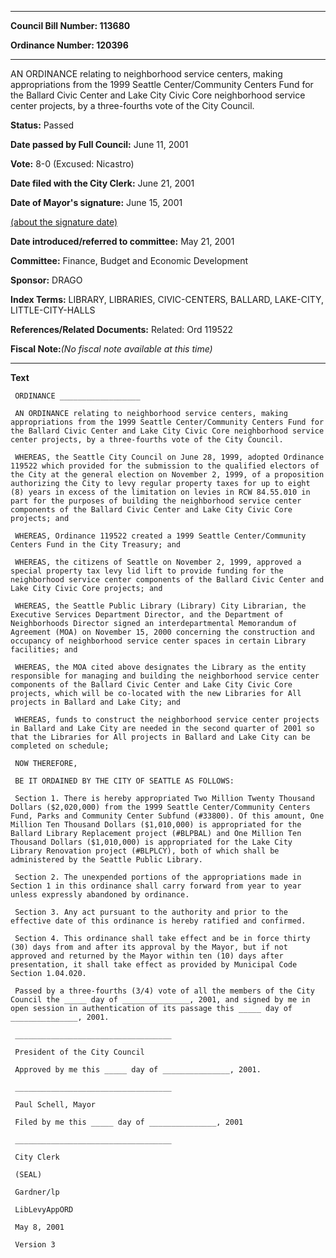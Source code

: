 

********

**Council Bill Number: 113680**
   
**Ordinance Number: 120396**
********

 AN ORDINANCE relating to neighborhood service centers, making appropriations from the 1999 Seattle Center/Community Centers Fund for the Ballard Civic Center and Lake City Civic Core neighborhood service center projects, by a three-fourths vote of the City Council.

**Status:** Passed
   
**Date passed by Full Council:** June 11, 2001
   
**Vote:** 8-0 (Excused: Nicastro)
   
**Date filed with the City Clerk:** June 21, 2001
   
**Date of Mayor's signature:** June 15, 2001
   
[(about the signature date)](/~public/approvaldate.htm)
   
   
   
**Date introduced/referred to committee:** May 21, 2001
   
**Committee:** Finance, Budget and Economic Development
   
**Sponsor:** DRAGO
   
   
**Index Terms:** LIBRARY, LIBRARIES, CIVIC-CENTERS, BALLARD, LAKE-CITY, LITTLE-CITY-HALLS

**References/Related Documents:** Related: Ord 119522

**Fiscal Note:**_(No fiscal note available at this time)_

********

**Text**
   
```
 ORDINANCE __________________

 AN ORDINANCE relating to neighborhood service centers, making appropriations from the 1999 Seattle Center/Community Centers Fund for the Ballard Civic Center and Lake City Civic Core neighborhood service center projects, by a three-fourths vote of the City Council.

 WHEREAS, the Seattle City Council on June 28, 1999, adopted Ordinance 119522 which provided for the submission to the qualified electors of the City at the general election on November 2, 1999, of a proposition authorizing the City to levy regular property taxes for up to eight (8) years in excess of the limitation on levies in RCW 84.55.010 in part for the purposes of building the neighborhood service center components of the Ballard Civic Center and Lake City Civic Core projects; and

 WHEREAS, Ordinance 119522 created a 1999 Seattle Center/Community Centers Fund in the City Treasury; and

 WHEREAS, the citizens of Seattle on November 2, 1999, approved a special property tax levy lid lift to provide funding for the neighborhood service center components of the Ballard Civic Center and Lake City Civic Core projects; and

 WHEREAS, the Seattle Public Library (Library) City Librarian, the Executive Services Department Director, and the Department of Neighborhoods Director signed an interdepartmental Memorandum of Agreement (MOA) on November 15, 2000 concerning the construction and occupancy of neighborhood service center spaces in certain Library facilities; and

 WHEREAS, the MOA cited above designates the Library as the entity responsible for managing and building the neighborhood service center components of the Ballard Civic Center and Lake City Civic Core projects, which will be co-located with the new Libraries for All projects in Ballard and Lake City; and

 WHEREAS, funds to construct the neighborhood service center projects in Ballard and Lake City are needed in the second quarter of 2001 so that the Libraries for All projects in Ballard and Lake City can be completed on schedule;

 NOW THEREFORE,

 BE IT ORDAINED BY THE CITY OF SEATTLE AS FOLLOWS:

 Section 1. There is hereby appropriated Two Million Twenty Thousand Dollars ($2,020,000) from the 1999 Seattle Center/Community Centers Fund, Parks and Community Center Subfund (#33800). Of this amount, One Million Ten Thousand Dollars ($1,010,000) is appropriated for the Ballard Library Replacement project (#BLPBAL) and One Million Ten Thousand Dollars ($1,010,000) is appropriated for the Lake City Library Renovation project (#BLPLCY), both of which shall be administered by the Seattle Public Library.

 Section 2. The unexpended portions of the appropriations made in Section 1 in this ordinance shall carry forward from year to year unless expressly abandoned by ordinance.

 Section 3. Any act pursuant to the authority and prior to the effective date of this ordinance is hereby ratified and confirmed.

 Section 4. This ordinance shall take effect and be in force thirty (30) days from and after its approval by the Mayor, but if not approved and returned by the Mayor within ten (10) days after presentation, it shall take effect as provided by Municipal Code Section 1.04.020.

 Passed by a three-fourths (3/4) vote of all the members of the City Council the _____ day of _______________, 2001, and signed by me in open session in authentication of its passage this _____ day of _______________, 2001.

 ___________________________________

 President of the City Council

 Approved by me this _____ day of _______________, 2001.

 ___________________________________

 Paul Schell, Mayor

 Filed by me this _____ day of _______________, 2001

 ___________________________________

 City Clerk

 (SEAL)

 Gardner/lp

 LibLevyAppORD

 May 8, 2001

 Version 3

```
